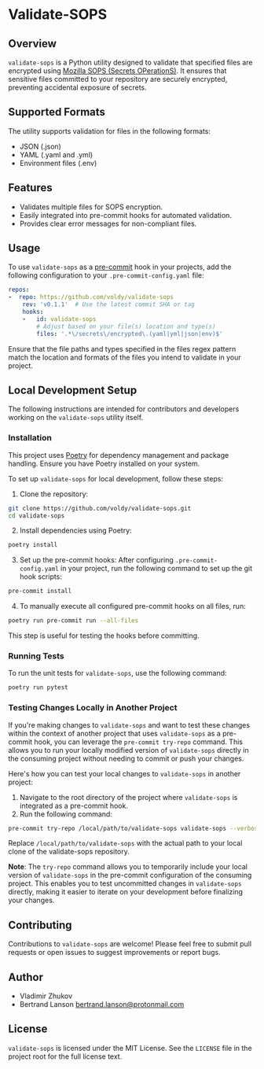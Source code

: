 # Validate-SOPS

## Overview

`validate-sops` is a Python utility designed to validate that specified files are encrypted using [Mozilla SOPS (Secrets OPerationS)](https://github.com/mozilla/sops). It ensures that sensitive files committed to your repository are securely encrypted, preventing accidental exposure of secrets.

## Supported Formats

The utility supports validation for files in the following formats:

- JSON (.json)
- YAML (.yaml and .yml)
- Environment files (.env)

## Features

- Validates multiple files for SOPS encryption.
- Easily integrated into pre-commit hooks for automated validation.
- Provides clear error messages for non-compliant files.

## Usage

To use `validate-sops` as a [pre-commit](https://pre-commit.com/) hook in your projects, add the following configuration to your `.pre-commit-config.yaml` file:

```yaml
repos:
-  repo: https://github.com/voldy/validate-sops
    rev: 'v0.1.1'  # Use the latest commit SHA or tag
    hooks:
    -   id: validate-sops
        # Adjust based on your file(s) location and type(s)
        files: '.*\/secrets\/encrypted\.(yaml|yml|json|env)$'
```

Ensure that the file paths and types specified in the files regex pattern match the location and formats of the files you intend to validate in your project.

## Local Development Setup

The following instructions are intended for contributors and developers working on the `validate-sops` utility itself.

### Installation

This project uses [Poetry](https://python-poetry.org/) for dependency management and package handling. Ensure you have Poetry installed on your system.

To set up `validate-sops` for local development, follow these steps:

1. Clone the repository:

```bash
git clone https://github.com/voldy/validate-sops.git
cd validate-sops
```

2. Install dependencies using Poetry:

```bash
poetry install
```

3. Set up the pre-commit hooks:
   After configuring `.pre-commit-config.yaml` in your project, run the following command to set up the git hook scripts:

```bash
pre-commit install
```

4. To manually execute all configured pre-commit hooks on all files, run:

```bash
poetry run pre-commit run --all-files
```

This step is useful for testing the hooks before committing.

### Running Tests

To run the unit tests for `validate-sops`, use the following command:

```bash
poetry run pytest
```

### Testing Changes Locally in Another Project

If you're making changes to `validate-sops` and want to test these changes within the context of another project that uses `validate-sops` as a pre-commit hook, you can leverage the `pre-commit try-repo` command. This allows you to run your locally modified version of `validate-sops` directly in the consuming project without needing to commit or push your changes.

Here's how you can test your local changes to `validate-sops` in another project:

1. Navigate to the root directory of the project where `validate-sops` is integrated as a pre-commit hook.
2. Run the following command:

```bash
pre-commit try-repo /local/path/to/validate-sops validate-sops --verbose --all-files
```

Replace `/local/path/to/validate-sops` with the actual path to your local clone of the validate-sops repository.

**Note**: The `try-repo` command allows you to temporarily include your local version of `validate-sops` in the pre-commit configuration of the consuming project. This enables you to test uncommitted changes in `validate-sops` directly, making it easier to iterate on your development before finalizing your changes.

## Contributing

Contributions to `validate-sops` are welcome! Please feel free to submit pull requests or open issues to suggest improvements or report bugs.

## Author

- Vladimir Zhukov
- Bertrand Lanson <bertrand.lanson@protonmail.com>

## License

`validate-sops` is licensed under the MIT License. See the `LICENSE` file in the project root for the full license text.
